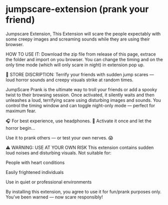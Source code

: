 # jumpscare-extension (prank your friend)
Jumpscare Extension, This Extension will scare the people expectably with some creepy images and screaming sounds while they are using their browser.

HOW TO USE IT:
Download the zip file from release of this page, extrace the folder and import on you browser.
You can change the timing and on the only time mode (which will only scare in night) in extension pop up. 

📝 STORE DISCRIPTION:
Terrify your friends with sudden jump scares — loud horror sounds and creepy visuals strike at random times.

JumpScare Prank is the ultimate way to troll your friends or add a spooky twist to their browsing session. Once activated, it silently waits and then unleashes a loud, terrifying scare using disturbing images and sounds. You control the timing window and can toggle night-only mode — perfect for maximum fear.

🎧 For best experience, use headphones.
👻 Activate it once and let the horror begin...

Use it to prank others — or test your own nerves. 😱

⚠️ WARNING: USE AT YOUR OWN RISK
This extension contains sudden loud noises and disturbing visuals.
Not suitable for:

People with heart conditions

Easily frightened individuals

Use in quiet or professional environments

By installing this extension, you agree to use it for fun/prank purposes only. You’ve been warned — now scare responsibly!
